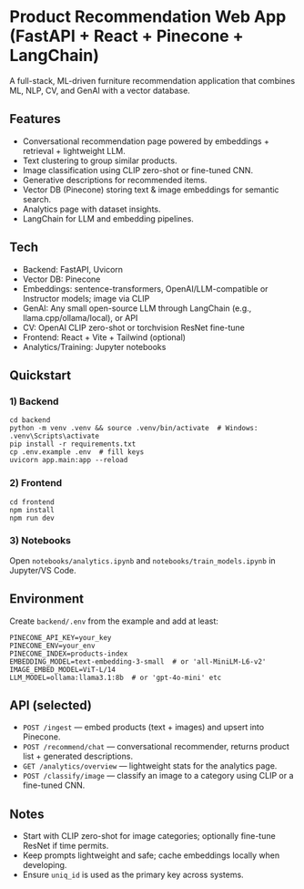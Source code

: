 # Product Recommendation Web App (FastAPI + React + Pinecone + LangChain)

A full-stack, ML-driven furniture recommendation application that combines ML, NLP, CV, and GenAI with a vector database.

## Features
- Conversational recommendation page powered by embeddings + retrieval + lightweight LLM.
- Text clustering to group similar products.
- Image classification using CLIP zero-shot or fine-tuned CNN.
- Generative descriptions for recommended items.
- Vector DB (Pinecone) storing text & image embeddings for semantic search.
- Analytics page with dataset insights.
- LangChain for LLM and embedding pipelines.

## Tech
- Backend: FastAPI, Uvicorn
- Vector DB: Pinecone
- Embeddings: sentence-transformers, OpenAI/LLM-compatible or Instructor models; image via CLIP
- GenAI: Any small open-source LLM through LangChain (e.g., llama.cpp/ollama/local), or API
- CV: OpenAI CLIP zero-shot or torchvision ResNet fine-tune
- Frontend: React + Vite + Tailwind (optional)
- Analytics/Training: Jupyter notebooks

## Quickstart

### 1) Backend
```
cd backend
python -m venv .venv && source .venv/bin/activate  # Windows: .venv\Scripts\activate
pip install -r requirements.txt
cp .env.example .env  # fill keys
uvicorn app.main:app --reload
```

### 2) Frontend
```
cd frontend
npm install
npm run dev
```

### 3) Notebooks
Open `notebooks/analytics.ipynb` and `notebooks/train_models.ipynb` in Jupyter/VS Code.

## Environment
Create `backend/.env` from the example and add at least:
```
PINECONE_API_KEY=your_key
PINECONE_ENV=your_env
PINECONE_INDEX=products-index
EMBEDDING_MODEL=text-embedding-3-small  # or 'all-MiniLM-L6-v2'
IMAGE_EMBED_MODEL=ViT-L/14
LLM_MODEL=ollama:llama3.1:8b  # or 'gpt-4o-mini' etc
```

## API (selected)
- `POST /ingest` — embed products (text + images) and upsert into Pinecone.
- `POST /recommend/chat` — conversational recommender, returns product list + generated descriptions.
- `GET /analytics/overview` — lightweight stats for the analytics page.
- `POST /classify/image` — classify an image to a category using CLIP or a fine-tuned CNN.

## Notes
- Start with CLIP zero-shot for image categories; optionally fine-tune ResNet if time permits.
- Keep prompts lightweight and safe; cache embeddings locally when developing.
- Ensure `uniq_id` is used as the primary key across systems.
